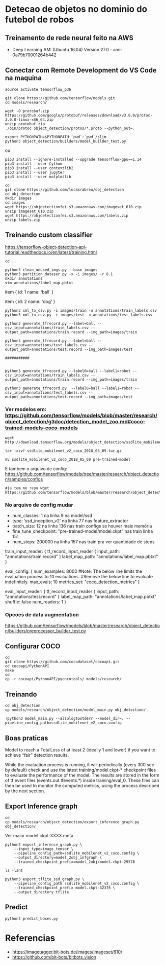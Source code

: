 # Detecao de objetos no dominio do futebol de robos

## Treinamento de rede neural feito na AWS
- Deep Learning AMI (Ubuntu 16.04) Version 27.0 - ami-0a79b70001264b442

## Conectar com Remote Development do VS Code na maquina

```shell
source activate tensorflow_p36

git clone https://github.com/tensorflow/models.git
cd models/research/

wget -O protobuf.zip https://github.com/google/protobuf/releases/download/v3.0.0/protoc-3.0.0-linux-x86_64.zip
unzip protobuf.zip
./bin/protoc object_detection/protos/*.proto --python_out=.

export PYTHONPATH=$PYTHONPATH:`pwd`:`pwd`/slim
python3 object_detection/builders/model_builder_test.py
```

ou


```shell
pip3 install --ignore-installed --upgrade tensorflow-gpu==1.14
pip3 install --user Cython
pip3 install --user contextlib2
pip3 install --user jupyter
pip3 install --user matplotlib

```


```shell
cd
git clone https://github.com/lucasrabreu/obj_detection
cd obj_detection
mkdir images
cd images
wget https://objdetectionfei.s3.amazonaws.com/imageset_610.zip
unzip imageset_610.zip
wget https://objdetectionfei.s3.amazonaws.com/labels.zip
unzip labels.zip
```

## Treinando custom classifier
https://tensorflow-object-detection-api-tutorial.readthedocs.io/en/latest/training.html

```shell
cd ..

python3 clean_unused_imgs.py --base images
python3 partition_dataser.py -x -i images/ -r 0.1
mkdir annotations
vim annotations/label_map.pbtxt

```

item { 
    id: 1 
    name: ‘ball'
} 

item {
    id: 2
    name: 'dog'
}

```shell
python3 xml_to_csv.py -i images/train -o annotations/train_labels.csv
python3 xml_to_csv.py -i images/test -o annotations/test_labels.csv

python3 generate_tfrecord.py --label=ball --csv_input=annotations/train_labels.csv --output_path=annotations/train.record --img_path=images/train

python3 generate_tfrecord.py --label=ball --csv_input=annotations/test_labels.csv --output_path=annotations/test.record --img_path=images/test

###########


python3 generate_tfrecord.py --label0=ball --label1=robot --csv_input=annotations/train_labels.csv --output_path=annotations/train.record --img_path=images/train

python3 generate_tfrecord.py  --label0=ball --label1=robot --csv_input=annotations/test_labels.csv --output_path=annotations/test.record --img_path=images/test
```


### Ver modelos em: https://github.com/tensorflow/models/blob/master/research/object_detection/g3doc/detection_model_zoo.md#coco-trained-models-coco-models

```shell
wget http://download.tensorflow.org/models/object_detection/ssdlite_mobilenet_v2_coco_2018_05_09.tar.gz

tar -xzvf ssdlite_mobilenet_v2_coco_2018_05_09.tar.gz

mv ssdlite_mobilenet_v2_coco_2018_05_09 pre-trained-model
```


E tambem o arquivo de config: https://github.com/tensorflow/models/tree/master/research/object_detection/samples/configs
```shell
#ja tem no repo wget https://github.com/tensorflow/models/blob/master/research/object_detection/samples/configs/ssdlite_mobilenet_v2_coco.config

```

### No arquivo de config mudar
- num_classes: 1 na linha 9 na model/ssd
- type: ‘ssd_inception_v2’ na linha 77 nas feature_extractor
- batch_size: 12 na linha 136 nas train configs se houver mais memória
- fine_tune_checkpoint: "pre-trained-model/model.ckpt” nas train linha 151
- num_steps: 200000 na linha 157 nas train pra ver quantidade de steps

train_input_reader: {
  tf_record_input_reader {
    input_path: "annotations/train.record"
  }
  label_map_path: "annotations/label_map.pbtxt"
}

eval_config: {
  num_examples: 8000
  #Note: The below line limits the evaluation process to 10 evaluations.
  #Remove the below line to evaluate indefinitely.
  max_evals: 10
  metrics_set: "coco_detection_metrics"
}

eval_input_reader: {
  tf_record_input_reader {
    input_path: "annotations/test.record"
  }
  label_map_path: "annotations/label_map.pbtxt"
  shuffle: false
  num_readers: 1
}

### Opcoes de data augmentation
https://github.com/tensorflow/models/blob/master/research/object_detection/builders/preprocessor_builder_test.py


## Configurar COCO
```shell
cd
git clone https://github.com/cocodataset/cocoapi.git
cd cocoapi/PythonAPI
make
cd
cp -r cocoapi/PythonAPI/pycocotools/ models/research/
```

## Treinando
```shell
cd obj_detection
cp models/research/object_detection/model_main.py obj_detection/

!python3 model_main.py --alsologtostderr --model_dir=. --pipeline_config_path=ssdlite_mobilenet_v2_coco.config
```

## Boas praticas

Model to reach a TotalLoss of at least 2 (ideally 1 and lower) if you want to achieve “fair” detection results.

While the evaluation process is running, it will periodically (every 300 sec by default) check and use the latest training/model.ckpt-* checkpoint files to evaluate the performance of the model. The results are stored in the form of tf event files (events.out.tfevents.*) inside training/eval_0. These files can then be used to monitor the computed metrics, using the process described by the next section.


## Export Inference graph
```shell
cd
cp models/research/object_detection/export_inference_graph.py obj_detection/
```

Ver maior model.ckpt-XXXX.meta

```shell
python3 export_inference_graph.py \
    --input_type=image_tensor \
    --pipeline_config_path=ssdlite_mobilenet_v2_coco.config \
    --output_directory=model_2obj_infgraph \
    --trained_checkpoint_prefix=model_2obj/model.ckpt-29578

ls -laht

python3 export_tflite_ssd_graph.py \
    --pipeline_config_path ssdlite_mobilenet_v2_coco.config \
    --trained_checkpoint_prefix model.ckpt-32376 \
    --output_directory tflite

```

## Predict
```shell
python3 predict_boxes.py
```


# Referencias
- https://imagetagger.bit-bots.de/images/imageset/610/
- https://github.com/bit-bots/bitbots_vision
